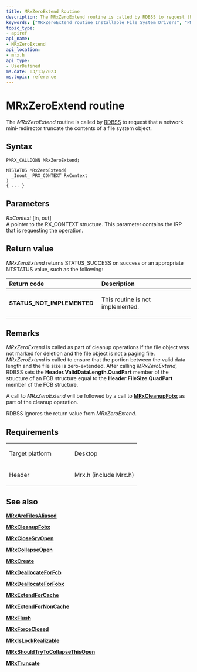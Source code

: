 ```yaml
---
title: MRxZeroExtend Routine
description: The MRxZeroExtend routine is called by RDBSS to request that a network mini-redirector truncate the contents of a file system object.
keywords: ["MRxZeroExtend routine Installable File System Drivers", "PMRX_CALLDOWN"]
topic_type:
- apiref
api_name:
- MRxZeroExtend
api_location:
- mrx.h
api_type:
- UserDefined
ms.date: 03/13/2023
ms.topic: reference
---
```


# MRxZeroExtend routine


The *MRxZeroExtend* routine is called by [RDBSS](./the-rdbss-driver-and-library.md) to request that a network mini-redirector truncate the contents of a file system object.

## Syntax

```ManagedCPlusPlus
PMRX_CALLDOWN MRxZeroExtend;

NTSTATUS MRxZeroExtend(
  _Inout_ PRX_CONTEXT RxContext
)
{ ... }
```

## Parameters

*RxContext* \[in, out\]  
A pointer to the RX\_CONTEXT structure. This parameter contains the IRP that is requesting the operation.

## Return value

*MRxZeroExtend* returns STATUS\_SUCCESS on success or an appropriate NTSTATUS value, such as the following:

<table>
<colgroup>
<col width="50%" />
<col width="50%" />
</colgroup>
<thead>
<tr class="header">
<th align="left">Return code</th>
<th align="left">Description</th>
</tr>
</thead>
<tbody>
<tr class="odd">
<td align="left"><strong>STATUS_NOT_IMPLEMENTED</strong></td>
<td align="left"><p>This routine is not implemented.</p></td>
</tr>
</tbody>
</table>

 

## Remarks

*MRxZeroExtend* is called as part of cleanup operations if the file object was not marked for deletion and the file object is not a paging file. *MRxZeroExtend* is called to ensure that the portion between the valid data length and the file size is zero-extended. After calling *MRxZeroExtend*, RDBSS sets the **Header.ValidDataLength.QuadPart** member of the structure of an FCB structure equal to the **Header.FileSize.QuadPart** member of the FCB structure.

A call to *MRxZeroExtend* will be followed by a call to [**MRxCleanupFobx**](/previous-versions/windows/hardware/drivers/ff549841(v=vs.85)) as part of the cleanup operation.

RDBSS ignores the return value from *MRxZeroExtend*.

## Requirements

<table>
<colgroup>
<col width="50%" />
<col width="50%" />
</colgroup>
<tbody>
<tr class="odd">
<td align="left"><p>Target platform</p></td>
<td align="left">Desktop</td>
</tr>
<tr class="even">
<td align="left"><p>Header</p></td>
<td align="left">Mrx.h (include Mrx.h)</td>
</tr>
</tbody>
</table>

## See also


[**MRxAreFilesAliased**](/windows-hardware/drivers/ddi/mrx/nc-mrx-pmrx_chkfcb_calldown)

[**MRxCleanupFobx**](/previous-versions/windows/hardware/drivers/ff549841(v=vs.85))

[**MRxCloseSrvOpen**](/windows-hardware/drivers/ddi/mrx/nc-mrx-pmrx_calldown)

[**MRxCollapseOpen**](mrxcollapseopen.md)

[**MRxCreate**](mrxcreate.md)

[**MRxDeallocateForFcb**](/windows-hardware/drivers/ddi/mrx/nc-mrx-pmrx_deallocate_for_fcb)

[**MRxDeallocateForFobx**](/windows-hardware/drivers/ddi/mrx/nc-mrx-pmrx_deallocate_for_fobx)

[**MRxExtendForCache**](/windows-hardware/drivers/ddi/mrx/nc-mrx-pmrx_extendfile_calldown)

[**MRxExtendForNonCache**](mrxextendfornoncache.md)

[**MRxFlush**](mrxflush.md)

[**MRxForceClosed**](/windows-hardware/drivers/ddi/mrx/nc-mrx-pmrx_forceclosed_calldown)

[**MRxIsLockRealizable**](/windows-hardware/drivers/ddi/mrx/nc-mrx-pmrx_is_lock_realizable)

[**MRxShouldTryToCollapseThisOpen**](mrxshouldtrytocollapsethisopen.md)

[**MRxTruncate**](mrxtruncate.md)

 


